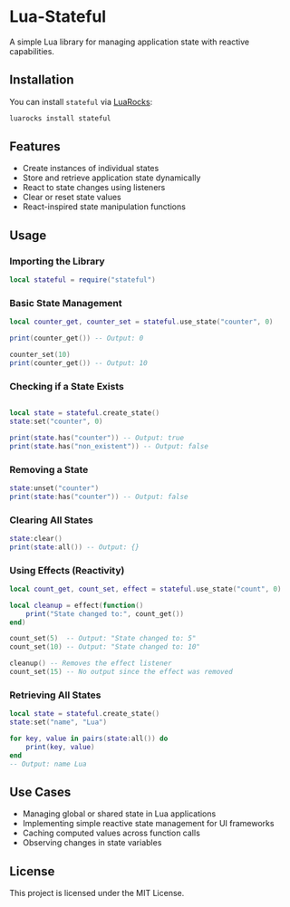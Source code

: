 # Lua-Stateful

A simple Lua library for managing application state with reactive capabilities.

## Installation

You can install `stateful` via [LuaRocks](https://luarocks.org/):

```sh
luarocks install stateful
```

## Features

- Create instances of individual states
- Store and retrieve application state dynamically
- React to state changes using listeners
- Clear or reset state values
- React-inspired state manipulation functions

## Usage

### Importing the Library

```lua
local stateful = require("stateful")
```

### Basic State Management

```lua
local counter_get, counter_set = stateful.use_state("counter", 0)

print(counter_get()) -- Output: 0

counter_set(10)
print(counter_get()) -- Output: 10
```

### Checking if a State Exists

```lua

local state = stateful.create_state()
state:set("counter", 0)

print(state.has("counter")) -- Output: true
print(state.has("non_existent")) -- Output: false
```

### Removing a State

```lua
state:unset("counter")
print(state:has("counter")) -- Output: false
```

### Clearing All States

```lua
state:clear()
print(state:all()) -- Output: {}
```

### Using Effects (Reactivity)

```lua
local count_get, count_set, effect = stateful.use_state("count", 0)

local cleanup = effect(function()
    print("State changed to:", count_get())
end)

count_set(5)  -- Output: "State changed to: 5"
count_set(10) -- Output: "State changed to: 10"

cleanup() -- Removes the effect listener
count_set(15) -- No output since the effect was removed
```

### Retrieving All States

```lua
local state = stateful.create_state()
state:set("name", "Lua")

for key, value in pairs(state:all()) do
    print(key, value)
end
-- Output: name Lua
```

## Use Cases

- Managing global or shared state in Lua applications
- Implementing simple reactive state management for UI frameworks
- Caching computed values across function calls
- Observing changes in state variables

## License

This project is licensed under the MIT License.

